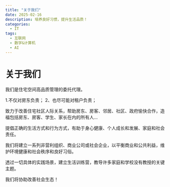 ```yaml
---
title: "关于我们"
date: 2025-02-16
description: 培养良好习惯，提升生活品质！
categories:
  - IT
tags:
  - 互联网
  - 数学&计算机
  - AI
---
```



# 关于我们


我们是住宅空间高品质管理的委托代理。

1.不仅对房东负责；
2、也尽可能对租户负责；

致力于改善住宅社区人际关系，帮助房东、房客、邻居、社区、政府愉快合作，造福包括房东、房客、学生、家长在内的所有人…

提倡正确的生活方式和行为方式，有助于身心健康、个人成长和发展、家庭和社会责任。

我们将建立一系列非营利组织、商业公司或社会企业，以平衡商业和公共利益，维护环境健康和社会秩序和良好习俗。

透过一切具体的实践场景，建立生活训练营，教导许多家庭和学校没有教授的关键主题。

我们将协助改善社会生态！